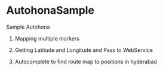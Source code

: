 AutohonaSample
==============
Sample Autohona

1. Mapping multiple markers

2. Getting Latitude and Longitude and Pass to WebService

3. Autocomplete to find route map to positions in hyderabad

